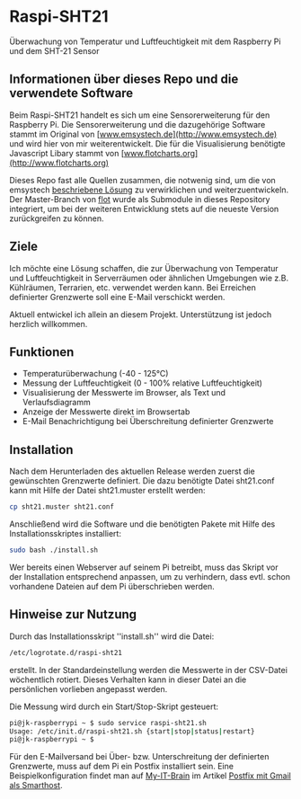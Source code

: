 Raspi-SHT21
===========

Überwachung von Temperatur und Luftfeuchtigkeit mit dem Raspberry Pi und dem SHT-21 Sensor

## Informationen über dieses Repo und die verwendete Software ##

Beim Raspi-SHT21 handelt es sich um eine Sensorerweiterung für den Raspberry Pi. Die Sensorerweiterung und die dazugehörige Software stammt im Original von [www.emsystech.de](http://www.emsystech.de) und wird hier von mir weiterentwickelt. Die für die Visualisierung benötigte Javascript Libary stammt von [www.flotcharts.org](http://www.flotcharts.org)

Dieses Repo fast alle Quellen zusammen, die notwenig sind, um die von emsystech [beschriebene Lösung](http://www.emsystech.de/raspi-sht21/ "Raspi-SHT21 Sensorerweiterung für Raspberry Pi UPDATE 2!") zu verwirklichen und weiterzuentwickeln. Der Master-Branch von [flot](https://github.com/flot/flot) wurde als Submodule in dieses Repository integriert, um bei der weiteren Entwicklung stets auf die neueste Version zurückgreifen zu können.

## Ziele ##

Ich möchte eine Lösung schaffen, die zur Überwachung von Temperatur und Luftfeuchtigkeit in Serverräumen oder ähnlichen Umgebungen wie z.B. Kühlräumen, Terrarien, etc. verwendet werden kann. Bei Erreichen definierter Grenzwerte soll eine E-Mail verschickt werden.

Aktuell entwickel ich allein an diesem Projekt. Unterstützung ist jedoch herzlich willkommen.

## Funktionen ##

* Temperaturüberwachung (-40 - 125°C)
* Messung der Luftfeuchtigkeit (0 - 100% relative Luftfeuchtigkeit)
* Visualisierung der Messwerte im Browser, als Text und Verlaufsdiagramm
* Anzeige der Messwerte direkt im Browsertab
* E-Mail Benachrichtigung bei Überschreitung definierter Grenzwerte

## Installation ##

Nach dem Herunterladen des aktuellen Release werden zuerst die gewünschten Grenzwerte definiert. Die dazu benötigte Datei sht21.conf kann mit Hilfe der Datei sht21.muster erstellt werden:

```bash
cp sht21.muster sht21.conf
```

Anschließend wird die Software und die benötigten Pakete mit Hilfe des Installationsskriptes installiert:

```bash
sudo bash ./install.sh
```

Wer bereits einen Webserver auf seinem Pi betreibt, muss das Skript vor der Installation entsprechend anpassen, um zu verhindern, dass evtl. schon vorhandene Dateien auf dem Pi überschrieben werden.

## Hinweise zur Nutzung ##

Durch das Installationsskript ''install.sh'' wird die Datei:
```bash
/etc/logrotate.d/raspi-sht21
```
erstellt. In der Standardeinstellung werden die Messwerte in der CSV-Datei wöchentlich rotiert. Dieses Verhalten kann in dieser Datei an die persönlichen vorlieben angepasst werden.

Die Messung wird durch ein Start/Stop-Skript gesteuert:
```bash
pi@jk-raspberrypi ~ $ sudo service raspi-sht21.sh 
Usage: /etc/init.d/raspi-sht21.sh {start|stop|status|restart}
pi@jk-raspberrypi ~ $
```

Für den E-Mailversand bei Über- bzw. Unterschreitung der definierten Grenzwerte, muss auf dem Pi ein Postfix installiert sein. Eine Beispielkonfiguration findet man auf [My-IT-Brain](http://www.my-it-brain.de) im Artikel [Postfix mit Gmail als Smarthost](http://www.my-it-brain.de/wordpress/postfix-mit-gmail-als-smarthost/).
